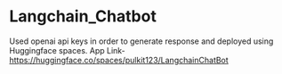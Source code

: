 # Langchain_Chatbot
Used openai api keys in order to generate response and deployed using Huggingface spaces.
App Link- https://huggingface.co/spaces/pulkit123/LangchainChatBot
